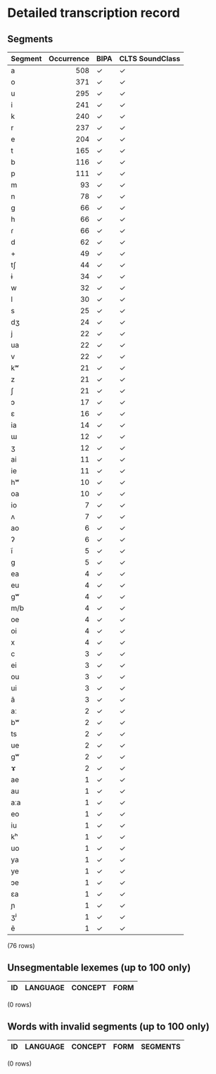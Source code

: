 
# Detailed transcription record

## Segments

| Segment | Occurrence | BIPA | CLTS SoundClass |
|:----------|-------------:|:-------|:------------------|
| a | 508 | ✓ | ✓ |
| o | 371 | ✓ | ✓ |
| u | 295 | ✓ | ✓ |
| i | 241 | ✓ | ✓ |
| k | 240 | ✓ | ✓ |
| r | 237 | ✓ | ✓ |
| e | 204 | ✓ | ✓ |
| t | 165 | ✓ | ✓ |
| b | 116 | ✓ | ✓ |
| p | 111 | ✓ | ✓ |
| m | 93 | ✓ | ✓ |
| n | 78 | ✓ | ✓ |
| g | 66 | ✓ | ✓ |
| h | 66 | ✓ | ✓ |
| ɾ | 66 | ✓ | ✓ |
| d | 62 | ✓ | ✓ |
| + | 49 | ✓ | ✓ |
| tʃ | 44 | ✓ | ✓ |
| ɨ | 34 | ✓ | ✓ |
| w | 32 | ✓ | ✓ |
| l | 30 | ✓ | ✓ |
| s | 25 | ✓ | ✓ |
| dʒ | 24 | ✓ | ✓ |
| j | 22 | ✓ | ✓ |
| ua | 22 | ✓ | ✓ |
| v | 22 | ✓ | ✓ |
| kʷ | 21 | ✓ | ✓ |
| z | 21 | ✓ | ✓ |
| ʃ | 21 | ✓ | ✓ |
| ɔ | 17 | ✓ | ✓ |
| ɛ | 16 | ✓ | ✓ |
| ia | 14 | ✓ | ✓ |
| ɯ | 12 | ✓ | ✓ |
| ʒ | 12 | ✓ | ✓ |
| ai | 11 | ✓ | ✓ |
| ie | 11 | ✓ | ✓ |
| hʷ | 10 | ✓ | ✓ |
| oa | 10 | ✓ | ✓ |
| io | 7 | ✓ | ✓ |
| ʌ | 7 | ✓ | ✓ |
| ao | 6 | ✓ | ✓ |
| ʔ | 6 | ✓ | ✓ |
| ĩ | 5 | ✓ | ✓ |
| ɡ | 5 | ✓ | ✓ |
| ea | 4 | ✓ | ✓ |
| eu | 4 | ✓ | ✓ |
| gʷ | 4 | ✓ | ✓ |
| m/b | 4 | ✓ | ✓ |
| oe | 4 | ✓ | ✓ |
| oi | 4 | ✓ | ✓ |
| x | 4 | ✓ | ✓ |
| c | 3 | ✓ | ✓ |
| ei | 3 | ✓ | ✓ |
| ou | 3 | ✓ | ✓ |
| ui | 3 | ✓ | ✓ |
| ã | 3 | ✓ | ✓ |
| aː | 2 | ✓ | ✓ |
| bʷ | 2 | ✓ | ✓ |
| ts | 2 | ✓ | ✓ |
| ue | 2 | ✓ | ✓ |
| ɡʷ | 2 | ✓ | ✓ |
| ɤ | 2 | ✓ | ✓ |
| ae | 1 | ✓ | ✓ |
| au | 1 | ✓ | ✓ |
| aːa | 1 | ✓ | ✓ |
| eo | 1 | ✓ | ✓ |
| iu | 1 | ✓ | ✓ |
| kʰ | 1 | ✓ | ✓ |
| uo | 1 | ✓ | ✓ |
| ya | 1 | ✓ | ✓ |
| ye | 1 | ✓ | ✓ |
| ɔe | 1 | ✓ | ✓ |
| ɛa | 1 | ✓ | ✓ |
| ɲ | 1 | ✓ | ✓ |
| ʒʲ | 1 | ✓ | ✓ |
| ẽ | 1 | ✓ | ✓ |

(76 rows)



## Unsegmentable lexemes (up to 100 only)

| ID | LANGUAGE | CONCEPT | FORM |
|------|------------|-----------|--------|

(0 rows)



## Words with invalid segments (up to 100 only)

| ID | LANGUAGE | CONCEPT | FORM | SEGMENTS |
|------|------------|-----------|--------|------------|

(0 rows)


